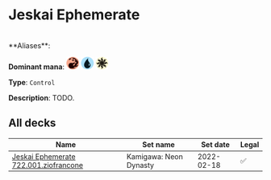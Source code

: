 <!-- This page is automatically generated by Myr: do not update it manually. Changes directly applied here will be lost. -->
# Jeskai Ephemerate
<br/>
**Aliases**: 

**Dominant mana**: <img src="../resources/images/mana/R.png" width="25"/> <img src="../resources/images/mana/U.png" width="25"/> <img src="../resources/images/mana/W.png" width="25"/>

**Type**: `Control`

**Description**: TODO.








## **All decks**

| Name | Set name | Set date | Legal |
| -----| -------- | -------- | ----- |
| [Jeskai Ephemerate 722.001.ziofrancone](https://www.mtggoldfish.com/deck/4620539) | Kamigawa: Neon Dynasty | 2022-02-18 | ✅ |



